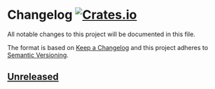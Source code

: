 # Changelog [![Crates.io][crate-badge]][crate]

All notable changes to this project will be documented in this file.

The format is based on [Keep a Changelog] and this project adheres to
[Semantic Versioning].

## [Unreleased]

[crate-badge]: https://img.shields.io/crates/v/mods.svg
[crate]: https://crates.io/crates/mods
[keep a changelog]: http://keepachangelog.com/en/1.0.0/
[semantic versioning]: http://semver.org/spec/v2.0.0.html
[unreleased]: https://github.com/nvzqz/mods/compare/0bf65e0...HEAD
